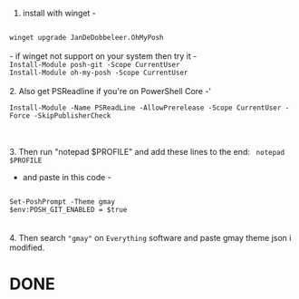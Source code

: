 1. install with winget -
<code>
winget upgrade JanDeDobbeleer.OhMyPosh
</code>
<br/>
- if winget not support on your system then try it -
<code>
Install-Module posh-git -Scope CurrentUser
Install-Module oh-my-posh -Scope CurrentUser
</code
<br/>
<br/>
2. Also get PSReadline if you're on PowerShell Core -'
  <br/>
<code>
Install-Module -Name PSReadLine -AllowPrerelease -Scope CurrentUser -Force -SkipPublisherCheck
</code>

<br/><br/>
3. Then run "notepad $PROFILE" and add these lines to the end:
<code>
notepad $PROFILE
</code>
<br/>
- and paste in this code -
<code>
Set-PoshPrompt -Theme gmay
$env:POSH_GIT_ENABLED = $true
</code>
<br/><br/>
4. Then search <code>"gmay"</code> on <code>Everything</code> software and paste gmay theme json i modified.

# DONE




